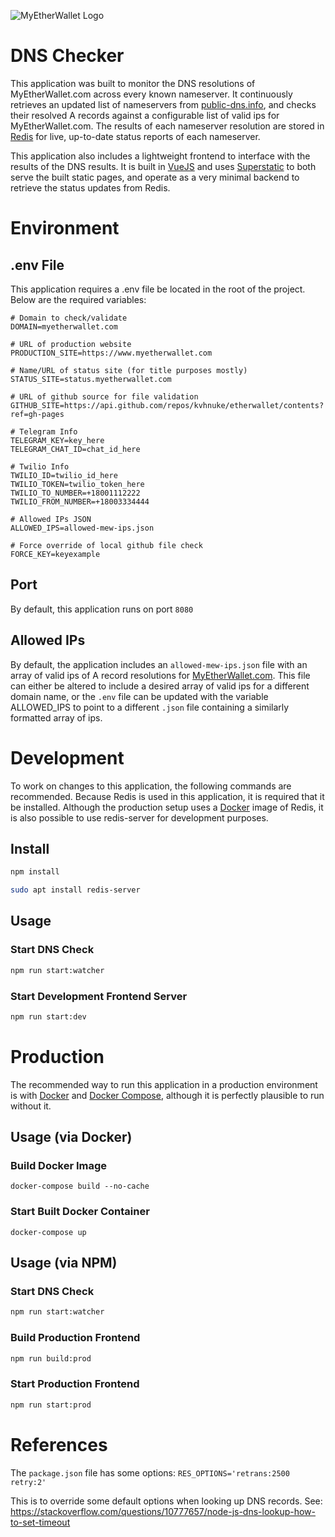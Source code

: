 
![MyEtherWallet Logo](https://www.myetherwallet.com/images/myetherwallet-logo.png)

# DNS Checker

This application was built to monitor the DNS resolutions of MyEtherWallet.com across every known nameserver. It continuously retrieves an updated list of nameservers from [public-dns.info](https://public-dns.info/nameservers.csv), and checks their resolved A records against a configurable list of valid ips for MyEtherWallet.com. The results of each nameserver resolution are stored in [Redis](https://redis.io/) for live, up-to-date status reports of each nameserver.

This application also includes a lightweight frontend to interface with the results of the DNS results. It is built in [VueJS](https://vuejs.org/) and uses [Superstatic](https://www.npmjs.com/package/superstatic) to both serve the built static pages, and operate as a very minimal backend to retrieve the status updates from Redis.

# Environment

## .env File

This application requires a .env file be located in the root of the project. Below are the required variables:

```
# Domain to check/validate
DOMAIN=myetherwallet.com

# URL of production website
PRODUCTION_SITE=https://www.myetherwallet.com

# Name/URL of status site (for title purposes mostly)
STATUS_SITE=status.myetherwallet.com

# URL of github source for file validation
GITHUB_SITE=https://api.github.com/repos/kvhnuke/etherwallet/contents?ref=gh-pages

# Telegram Info
TELEGRAM_KEY=key_here
TELEGRAM_CHAT_ID=chat_id_here

# Twilio Info
TWILIO_ID=twilio_id_here
TWILIO_TOKEN=twilio_token_here
TWILIO_TO_NUMBER=+18001112222
TWILIO_FROM_NUMBER=+18003334444

# Allowed IPs JSON
ALLOWED_IPS=allowed-mew-ips.json

# Force override of local github file check
FORCE_KEY=keyexample
```

## Port

By default, this application runs on port `8080`

## Allowed IPs

By default, the application includes an `allowed-mew-ips.json` file with an array of valid ips of A record resolutions for [MyEtherWallet.com](https://www.myetherwallet.com). This file can either be altered to include a desired array of valid ips for a different domain name, or the `.env` file can be updated with the variable ALLOWED_IPS to point to a different `.json` file containing a similarly formatted array of ips.

# Development

To work on changes to this application, the following commands are recommended. Because Redis is used in this application, it is required that it be installed. Although the production setup uses a [Docker](https://www.docker.com/) image of Redis, it is also possible to use redis-server for development purposes.

## Install

```bash
npm install
```

```bash
sudo apt install redis-server
```

## Usage

### Start DNS Check

```bash
npm run start:watcher
```

### Start Development Frontend Server

```bash
npm run start:dev
```

# Production

The recommended way to run this application in a production environment is with [Docker](https://www.docker.com/) and [Docker Compose](https://docs.docker.com/compose/), although it is perfectly plausible to run without it.

## Usage (via Docker)

### Build Docker Image

```
docker-compose build --no-cache
```

### Start Built Docker Container

```
docker-compose up
```

## Usage (via NPM)

### Start DNS Check

```bash
npm run start:watcher
```

### Build Production Frontend

```bash
npm run build:prod
```

### Start Production Frontend

```bash
npm run start:prod
```

# References

The `package.json` file has some options: `RES_OPTIONS='retrans:2500 retry:2'`

This is to override some default options when looking up DNS records. See:
https://stackoverflow.com/questions/10777657/node-js-dns-lookup-how-to-set-timeout

